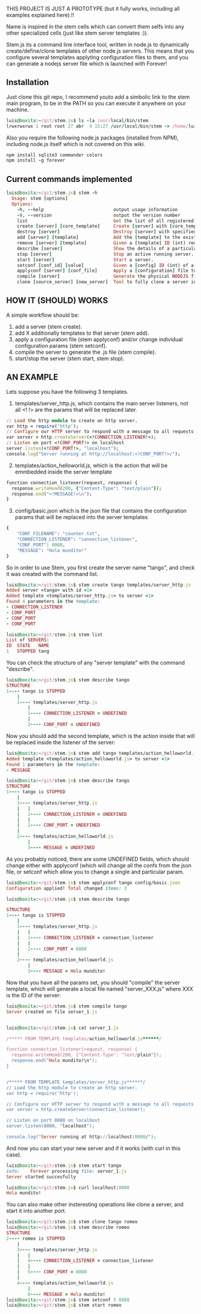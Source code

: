 THIS PROJECT IS JUST A PROTOTYPE (but it fully works, including all examples explained here).!!

Name is inspired in the stem cells which can convert them selfs into any other specialized cells (just like stem server templates :)).

Stem.js its a command line interface tool, written in node.js to dynamically create/define/clone templates of other node.js servers. This means that you configure several templates applyting configuration files to them, and you can generate a nodejs server file which is launched with Forever!

## Installation 

Just clone this git repo, I recommend youto add a simbolic link to the stem main program, to be in the PATH so you can execute it anywhere on your machine.

```ruby
luis@boxita:~/git/stem.js$ ls -la /usr/local/bin/stem 
lrwxrwxrwx 1 root root 27 abr  4 15:27 /usr/local/bin/stem -> /home/luis/git/stem.js/stem
```
Also you require the following node.js packages (installed from NPM), including node.js itself which is not covered on this wiki.

```ruby
npm install sqlite3 commander colors
npm install -g forever
```

## Current commands implemented
```ruby
luis@boxita:~/git/stem.js$ stem -h
  Usage: stem [options]
  Options:
    -h, --help                          output usage information
    -V, --version                       output the version number
    list                                Get the list of all registered servers.
    create [server] [core_template]     Create [server] with [core_template].
    destroy [server]                    Destroy [server] with specified name.
    add [server] [template]             Add the [template] to the existing [server].
    remove [server] [template]          Given a [template] ID (int) remove it from the [server].
    describe [server]                   Show the details of a particular [server].
    stop [server]                       Stop an active running server.
    start [server]                      Start a server.
    setconf [conf_id] [value]           Given a [config] ID (int) of a conf, change the its value.
    applyconf [server] [conf_file]      Apply a [configuration] file to a [server].
    compile [server]                    Generate the physical NODEJS file as stem_<id>.js
    clone [source_server] [new_server]  Tool to fully clone a server including templates and configs.
```

## HOW IT (SHOULD) WORKS

A simple workflow should be:

1. add a server (stem create).
2. add X additionally templates to that server (stem add).
3. apply a configuration file (stem applyconf) and/or change individual configuration params (stem setconf).
4. compile the server to generate the .js file (stem compile).
5. start/stop the server (stem start, stem stop).

## AN EXAMPLE

Lets suppose you have the following 3 templates.

1. templates/server_http.js, which contains the main server listeners, not all <! !> are the params that will be replaced later.

```ruby
// Load the http module to create an http server.
var http = require('http');
// Configure our HTTP server to respond with a message to all requests.
var server = http.createServer(<!CONNECTION_LISTENER!>);
// Listen on port <!CONF_PORT!> on localhost
server.listen(<!CONF_PORT!>, "localhost");
console.log("Server running at http://localhost:<!CONF_PORT!>/");
```

2. templates/action_helloworld.js, which is the action that will be emmbedded inside the server template
```ruby
function connection_listener(request, response) {
  response.writeHead(200, {"Content-Type": "text/plain"});
  response.end("<!MESSAGE!>\n");
}
```
3. config/basic.json which is the json file that contains the configuration params that will be replaced into the server templates
```ruby
{
	"CONF_FILENAME": "counter.txt",
	"CONNECTION_LISTENER": "connection_listener",
	"CONF_PORT": 8080,
	"MESSAGE": "Hola mundito!"
}
```

So in order to use Stem, you first create the server name "tango", and check it was created with the command list.
```ruby
luis@boxita:~/git/stem.js$ stem create tango templates/server_http.js 
Added server <tango> with id <1>
Added template <templates/server_http.js> to server <1>
Found 4 parameters in the template: 
- CONNECTION_LISTENER
- CONF_PORT
- CONF_PORT
- CONF_PORT

luis@boxita:~/git/stem.js$ stem list
List of SERVERS:
ID	STATE	NAME
1	STOPPED	tang
```

You can check the structure of any "server template" with the command "describe".
```ruby
luis@boxita:~/git/stem.js$ stem describe tango
STRUCTURE
1---- tango is STOPPED
    |
    1---- templates/server_http.js
        |
        1---- CONNECTION_LISTENER = UNDEFINED
        |
        2---- CONF_PORT = UNDEFINED

```

Now you should add the second template, which is the action inside that will be replaced inside the listener of the server:
```ruby
luis@boxita:~/git/stem.js$ stem add tango templates/action_helloworld.js 
Added template <templates/action_helloworld.js> to server <1>
Found 1 parameters in the template: 
- MESSAGE

luis@boxita:~/git/stem.js$ stem describe tango
STRUCTURE
1---- tango is STOPPED
    |
    1---- templates/server_http.js
    |   |
    |   1---- CONNECTION_LISTENER = UNDEFINED
    |   |
    |   2---- CONF_PORT = UNDEFINED
    |
    2---- templates/action_helloworld.js
        |
        3---- MESSAGE = UNDEFINED
```

As you probably noticed, there are some UNDEFINED fields, which should change either with applyconf (which will change all the confs from the json file, or setconf which allow you to change a single and particular param.
```ruby
luis@boxita:~/git/stem.js$ stem applyconf tango config/basic.json 
Configuration applied! Total changed items: 3

luis@boxita:~/git/stem.js$ stem describe tango

STRUCTURE
1---- tango is STOPPED
    |
    1---- templates/server_http.js
    |   |
    |   1---- CONNECTION_LISTENER = connection_listener
    |   |
    |   2---- CONF_PORT = 8080
    |
    2---- templates/action_helloworld.js
        |
        3---- MESSAGE = Hola mundito!
```



Now that you have all the params set, you should "compile" the server template, which will generate a local file named "server_XXX.js" where XXX is the ID of the server:
```ruby
luis@boxita:~/git/stem.js$ stem compile tango
Server created on file server_1.js


luis@boxita:~/git/stem.js$ cat server_1.js 

/***** FROM TEMPLATE templates/action_helloworld.js******/

function connection_listener(request, response) {
  response.writeHead(200, {"Content-Type": "text/plain"});
  response.end("Hola mundito!\n");
}


/***** FROM TEMPLATE templates/server_http.js******/
// Load the http module to create an http server.
var http = require('http');

// Configure our HTTP server to respond with a message to all requests.
var server = http.createServer(connection_listener);

// Listen on port 8080 on localhost
server.listen(8080, "localhost");

console.log("Server running at http://localhost:8080/");
```

And now you can start your new server and if it works (with curl in this case).
```ruby
luis@boxita:~/git/stem.js$ stem start tango
info:    Forever processing file: server_1.js
Server started succesfully

luis@boxita:~/git/stem.js$ curl localhost:8080
Hola mundito!
```

You can also make other insteresting operations like clone a server, and start it into another port.
```ruby
luis@boxita:~/git/stem.js$ stem clone tango romeo
luis@boxita:~/git/stem.js$ stem describe romeo
STRUCTURE
2---- romeo is STOPPED
    |
    3---- templates/server_http.js
    |   |
    |   4---- CONNECTION_LISTENER = connection_listener
    |   |
    |   5---- CONF_PORT = 8080
    |
    4---- templates/action_helloworld.js
        |
        6---- MESSAGE = Hola mundito!
luis@boxita:~/git/stem.js$ stem setconf 5 8888
luis@boxita:~/git/stem.js$ stem start romeo
```